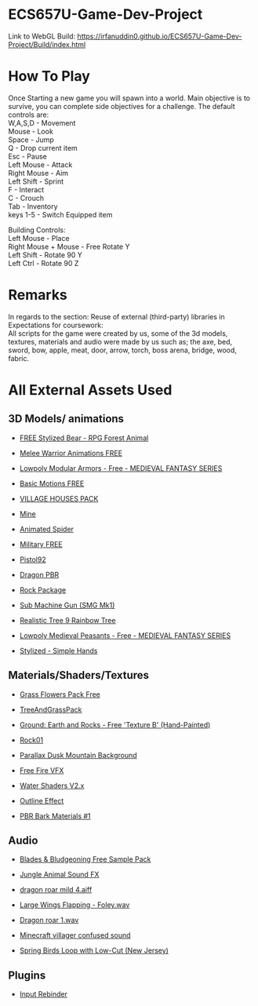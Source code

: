 # ECS657U-Game-Dev-Project
Link to WebGL Build:
https://irfanuddin0.github.io/ECS657U-Game-Dev-Project/Build/index.html

# How To Play
Once Starting a new game you will spawn into a world. Main objective is to survive, you can complete side objectives for a challenge. The default controls are:<br>
W,A,S,D - Movement<br>
Mouse - Look<br>
Space - Jump<br>
Q - Drop current item<br>
Esc - Pause<br>
Left Mouse - Attack<br>
Right Mouse - Aim<br>
Left Shift - Sprint<br>
F - Interact<br>
C - Crouch<br>
Tab - Inventory<br>
keys 1-5 - Switch Equipped item<br>

Building Controls:<br>
Left Mouse - Place<br>
Right Mouse + Mouse - Free Rotate Y<br>
Left Shift - Rotate 90 Y<br>
Left Ctrl - Rotate 90 Z<br>

# Remarks
In regards to the section:
Reuse of external (third-party) libraries in Expectations for coursework:<br>
All scripts for the game were created by us, some of the 3d models, textures, materials and audio were made by us such as; the axe, bed, sword, bow, apple, meat, door, arrow, torch, boss arena, bridge, wood, fabric.

# All External Assets Used

## 3D Models/ animations
- [FREE Stylized Bear - RPG Forest Animal](https://assetstore.unity.com/packages/3d/characters/animals/free-stylized-bear-rpg-forest-animal-228910)<br>

- [Melee Warrior Animations FREE](https://assetstore.unity.com/packages/3d/animations/melee-warrior-animations-free-165785)<br>

- [Lowpoly Modular Armors - Free - MEDIEVAL FANTASY SERIES](https://assetstore.unity.com/packages/3d/characters/lowpoly-modular-armors-free-medieval-fantasy-series-199890)

- [Basic Motions FREE](https://assetstore.unity.com/packages/3d/animations/basic-motions-free-154271)<br>

- [VILLAGE HOUSES PACK](https://assetstore.unity.com/packages/3d/characters/village-houses-pack-63695)<br>

- [Mine](https://assetstore.unity.com/packages/3d/environments/dungeons/mine-92461)<br>

- [Animated Spider](https://assetstore.unity.com/packages/3d/characters/animals/insects/animated-spider-22986)<br>

- [Military FREE](https://assetstore.unity.com/packages/3d/environments/military-free-260358)<br>

- [Pistol92](https://assetstore.unity.com/packages/3d/props/guns/pistol-92-175490)<br>

- [Dragon PBR](https://assetstore.unity.com/packages/3d/characters/creatures/dragon-pbr-94333)<br>

- [Rock Package](https://assetstore.unity.com/packages/3d/props/exterior/rock-package-118182)<br>

- [Sub Machine Gun (SMG Mk1)](https://assetstore.unity.com/packages/3d/props/guns/sub-machine-gun-smg-mk1-48431)<br>

- [Realistic Tree 9 Rainbow Tree](https://assetstore.unity.com/packages/3d/vegetation/trees/realistic-tree-9-rainbow-tree-54622)<br>

- [Lowpoly Medieval Peasants - Free - MEDIEVAL FANTASY SERIES](https://assetstore.unity.com/packages/3d/characters/humanoids/humans/lowpoly-medieval-peasants-free-medieval-fantasy-series-122225)<br>

- [Stylized - Simple Hands](https://assetstore.unity.com/packages/3d/characters/stylized-simple-hands-221297)<br>


## Materials/Shaders/Textures
- [Grass Flowers Pack Free](https://assetstore.unity.com/packages/2d/textures-materials/nature/grass-flowers-pack-free-138810)<br>

- [TreeAndGrassPack](https://assetstore.unity.com/packages/3d/environments/landscapes/treeandgrasspack-253195)<br>

- [Ground: Earth and Rocks - Free 'Texture B' (Hand-Painted)](https://assetstore.unity.com/packages/2d/textures-materials/nature/ground-earth-and-rocks-free-texture-b-hand-painted-235784)<br>

- [Rock01](https://assetstore.unity.com/packages/2d/textures-materials/stone/rock-01-28673)<br>

- [Parallax Dusk Mountain Background](https://assetstore.unity.com/packages/2d/textures-materials/tiles/parallax-dusk-mountain-background-53403)<br>

- [Free Fire VFX](https://assetstore.unity.com/packages/vfx/particles/fire-explosions/free-fire-vfx-266227)<br>

- [Water Shaders V2.x](https://assetstore.unity.com/packages/vfx/shaders/water-shaders-v2-x-149916#description)<br>

- [Outline Effect](https://assetstore.unity.com/packages/vfx/shaders/fullscreen-camera-effects/outline-effect-78608)<br>

- [PBR Bark Materials #1](https://assetstore.unity.com/packages/2d/textures-materials/nature/pbr-bark-materials-1-86713)<br>

## Audio

- [Blades & Bludgeoning Free Sample Pack](https://assetstore.unity.com/packages/audio/sound-fx/blades-bludgeoning-free-sample-pack-179306)<br>

- [Jungle Animal Sound FX](https://assetstore.unity.com/packages/audio/sound-fx/animals/jungle-animal-sound-fx-13491)<br>

- [dragon roar mild 4.aiff](https://freesound.org/people/bevibeldesign/sounds/315780/)<br>

- [Large Wings Flapping - Foley.wav](https://freesound.org/people/tothrec2/sounds/596541/)<br>

- [Dragon roar 1.wav](https://freesound.org/people/AMWD_Mortsel-Edegem-Kontich/sounds/651817/)<br>

- [Minecraft villager confused sound](https://freesound.org/people/1piemanpie/sounds/383221/)<br>

- [Spring Birds Loop with Low-Cut (New Jersey)](https://freesound.org/people/hargissssound/sounds/345852/)<br>

## Plugins
- [Input Rebinder](https://assetstore.unity.com/packages/tools/gui/input-rebinder-189090)<br>
